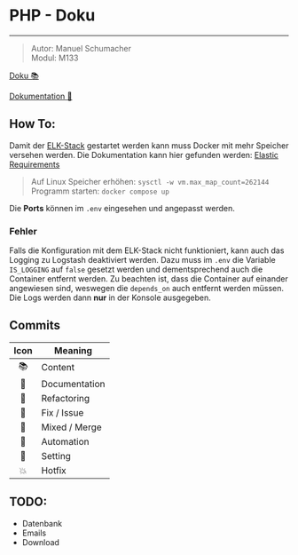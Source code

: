 # PHP - Doku

---

> Autor: Manuel Schumacher <br>
> Modul: M133

[Doku 📚](https://bztfinformatik.github.io/lernportfolio-21r8390-php/)

[Dokumentation 📂](https://github.com/bztfinformatik/lernportfolio-21r8390-php)

## How To:

Damit der [ELK-Stack](https://www.elastic.co/what-is/elk-stack) gestartet werden kann muss Docker mit mehr Speicher versehen werden. Die Dokumentation kann hier gefunden werden: [Elastic Requirements](https://www.elastic.co/guide/en/elasticsearch/reference/current/docker.html#docker-prod-prerequisites)

> Auf Linux Speicher erhöhen: `sysctl -w vm.max_map_count=262144` <br>
> Programm starten: `docker compose up`

Die **Ports** können im `.env` eingesehen und angepasst werden.

### Fehler

Falls die Konfiguration mit dem ELK-Stack nicht funktioniert, kann auch das Logging zu Logstash deaktiviert werden. Dazu muss im `.env` die Variable `IS_LOGGING` auf `false` gesetzt werden und dementsprechend auch die Container entfernt werden. Zu beachten ist, dass die Container auf einander angewiesen sind, weswegen die `depends_on` auch entfernt werden müssen. Die Logs werden dann **nur** in der Konsole ausgegeben.

## Commits

| Icon | Meaning       |
| :--: | ------------- |
|  📚  | Content       |
|  💬  | Documentation |
|  🦄  | Refactoring   |
|  🤡  | Fix / Issue   |
|  🥞  | Mixed / Merge |
|  👷  | Automation    |
|  📝  | Setting       |
|  💥  | Hotfix        |

## TODO:

-   Datenbank
-   Emails
-   Download
